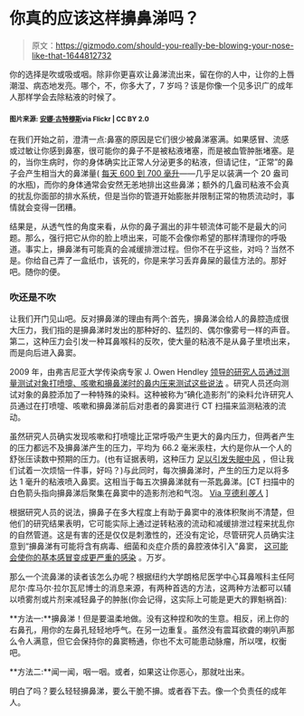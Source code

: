 # 你真的应该这样擤鼻涕吗？

> 原文：<https://gizmodo.com/should-you-really-be-blowing-your-nose-like-that-1644812732>

你的选择是吹或吸或咽。除非你更喜欢让鼻涕流出来，留在你的人中，让你的上唇潮湿、病态地发亮。哪个，不，你多大了，7 岁吗？该是你像一个见多识广的成年人那样学会去除粘液的时候了。



#### <small>图片来源:</small> [<small>安娜·古特穆斯</small>](https://flic.kr/p/7PkEXg)<small>via Flickr | CC BY 2.0</small>

在我们开始之前，澄清一点:鼻塞的原因是它们很少被鼻涕塞满。如果感冒、流感或过敏让你感到鼻塞，很可能你的鼻子不是被粘液堵塞，而是被血管肿胀堵塞。是的，当你生病时，你的身体确实比正常人分泌更多的粘液，但请记住，“正常”的鼻子会产生相当大的鼻涕量( [每天 600 到 700 毫升](https://gizmodo.com/boogers-myths-and-facts-1456033776)——几乎足以装满一个 20 盎司的水瓶)，而你的身体通常会安然无恙地排出这些鼻涕；额外的几盎司粘液不会真的扰乱你面部的排水系统，但是当你的管道开始膨胀并限制正常的物质流动时，事情就会变得一团糟。

结果是，从透气性的角度来看，从你的鼻子漏出的非牛顿流体可能不是最大的问题。那么，强行把它从你的脸上喷出来，可能不会像你希望的那样清理你的呼吸道。事实上，擤鼻涕有可能真的会减缓排泄过程。但你不在乎这些，对吗？当然不是。你给自己弄了一盒纸巾，该死的，你是来学习丢弃鼻屎的最佳方法的。那好吧。随你的便。

### 吹还是不吹

让我们开门见山吧。反对擤鼻涕的理由有两个:首先，擤鼻涕会给人的鼻腔造成很大压力，我们指的是擤鼻涕时发出的那种好的、猛烈的、偶尔像雾号一样的声音。第二，这种压力会引发一种耳鼻喉科的反吹，使大量的粘液不是从鼻子里喷出来，而是向后进入鼻窦。

2009 年，由弗吉尼亚大学传染病专家 J. Owen Hendley [领导的研究人员通过测量测试对象打喷嚏、咳嗽和擤鼻涕时的鼻内压来测试这些说法](http://cid.oxfordjournals.org/content/30/2/387.full) 。研究人员还向测试对象的鼻腔添加了一种特殊的染料。这种被称为“碘化造影剂”的染料允许研究人员通过在打喷嚏、咳嗽和擤鼻涕前后对患者的鼻窦进行 CT 扫描来监测粘液的流动。

虽然研究人员确实发现咳嗽和打喷嚏比正常呼吸产生更大的鼻内压力，但两者产生的压力都远不及擤鼻涕产生的压力，平均为 66.2 毫米汞柱，大约是你从一个人的舒张压读数中预期的压力。(也有证据表明，这种压力 [足以引发失眠中风](http://stroke.ahajournals.org/content/early/2011/05/05/STROKEAHA.110.606558.abstract?maxtoshow=&hits=10&RESULTFORMAT=1&author1=vlak&andorexacttitle=and&andorexacttitleabs=and&andorexactfulltext=and&searchid=1&FIRSTINDEX=0&sortspec=relevance&resourcetype=HWCIT) ，但让我们试着一次烦恼一件事，好吗？)与此同时，每次擤鼻涕时，产生的压力足以将多达 1 毫升的粘液喷入鼻窦。这相当于每五次擤鼻涕就有一茶匙鼻涕。[CT 扫描中的白色箭头指向擤鼻涕后聚集在鼻窦中的造影剂池和气泡。 [Via 亨德利*等人*](http://cid.oxfordjournals.org/content/30/2/387/F3.expansion.html) ]

根据研究人员的说法，擤鼻子在多大程度上有助于鼻窦中的液体积聚尚不清楚，但他们的研究结果表明，它可能实际上通过逆转粘液的流动和减缓排泄过程来扰乱你的自然管道。这是有害的还是仅仅是刺激性的，还没有定论，尽管研究人员确实注意到“擤鼻涕有可能将含有病毒、细菌和炎症介质的鼻腔液体引入”鼻窦， [这可能会使你的基本感冒变成更严重的感染](http://jid.oxfordjournals.org/content/161/1/120.abstract?ijkey=bde208925fded0c3e95f58e40f956b43cb7a104e&keytype2=tf_ipsecsha) 。万岁。

那么一个流鼻涕的读者该怎么办呢？根据纽约大学朗格尼医学中心耳鼻喉科主任阿尼尔·库马尔·拉尔瓦尼博士的消息来源，有两种首选的方法，这两种方法都可以辅以喷雾剂或片剂来减轻鼻子的肿胀(你会记得，这实际上可能是更大的罪魁祸首):

**方法一:**擤鼻涕！但是要温柔地做。没有这种捏和吹的生意。相反，闭上你的右鼻孔，用你的左鼻孔轻轻地呼气。在另一边重复。虽然没有震耳欲聋的喇叭声那么令人满意，但它会保持你的鼻窦畅通，你也不太可能患动脉瘤，所以嘿，权衡吧。

**方法二:**闻一闻，咽一咽。或者，如果这让你恶心，那就吐出来。

明白了吗？要么轻轻擤鼻涕，要么干脆不擤。或者吞下去。像一个负责任的成年人。
